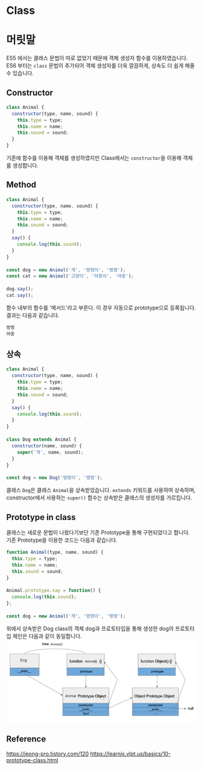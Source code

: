 # Class

# 머릿말



ES5 에서는 클래스 문법이 따로 없었기 때문에 객체 생성자 함수를 이용하였습니다.   
ES6 부터는 ```class``` 문법이 추가되어 객체 생성자를 더욱 깔끔하게, 상속도 더 쉽게 해줄 수 있습니다.  

## Constructor

```javascript
class Animal {
  constructor(type, name, sound) {
    this.type = type;
    this.name = name;
    this.sound = sound;
  }
}
```
기존에 함수를 이용해 객체를 생성하였지만 Class에서는 ```constructor```을 이용해 객체를 생성합니다.
## Method
```javascript
class Animal {
  constructor(type, name, sound) {
    this.type = type;
    this.name = name;
    this.sound = sound;
  }
  say() {
    console.log(this.sound);
  }
}

const dog = new Animal('개', '멍멍이', '멍멍');
const cat = new Animal('고양이', '야옹이', '야옹');

dog.say();
cat.say();
```
함수 내부의 함수를 '메서드'라고 부른다. 이 경우 자동으로 prototype으로 등록됩니다.
결과는 다음과 같습니다.

```javascript
멍멍
야옹
```
## 상속
```JavaScript
class Animal {
  constructor(type, name, sound) {
    this.type = type;
    this.name = name;
    this.sound = sound;
  }
  say() {
    console.log(this.sound);
  }
}

class Dog extends Animal {
  constructor(name, sound) {
    super('개', name, sound);
  }
}

const dog = new Dog('멍멍이', '멍멍');
```
클래스 ```Dog```은 클래스 ```Animal```을 상속받았습니다.
```extends``` 키워드를 사용하여 상속하며, constructor에서 사용하는 ```super()``` 함수는 상속받은 클래스의 생성자를 가르킵니다.
## Prototype in class
클래스는 새로운 문법이 나왔다기보단 기존 Prototype을 통해 구현되었다고 합니다.   
기존 Prototype을 이용한 코드는 다음과 같습니다.
```JavaScript
function Animal(type, name, sound) {
  this.type = type;
  this.name = name;
  this.sound = sound;
}

Animal.prototype.say = function() {
  console.log(this.sound);
};

const dog = new Animal('개', '멍멍이', '멍멍');

```
위에서 상속받은 Dog class의 객체 dog과 프로토타입을 통해 생성한 dog의 프로토타입 체인은 다음과 같이 동일합니다.<br>
![prototype_chain](./prototype_chain.png)

## Reference
https://jeong-pro.tistory.com/120
https://learnjs.vlpt.us/basics/10-prototype-class.html